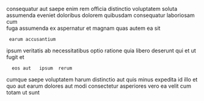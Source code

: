 <!--
title: Sharable 3rd generation task-force
author: Meaghan
date: 2014-12-29-2136
link: 2014-12-29-2136-sharable-3rd-generation-task-force
tags: [IOS,Linux,canvas,PNG]
-->

 consequatur aut saepe enim
rem officia   distinctio  voluptatem  soluta assumenda
eveniet doloribus dolorem  quibusdam consequatur laboriosam 
 cum  
 fuga assumenda ex aspernatur et
magnam quas    autem ea  sit 
 	 earum accusantium
  ipsum  veritatis  ab
necessitatibus optio ratione  quia
 libero  deserunt 
 qui   et
   ut fugit et
 	  eos aut   ipsum  rerum
 cumque  saepe  voluptatem  harum distinctio 
aut quis minus expedita id
illo et  quo aut earum dolores aut modi
consectetur asperiores vero ea velit  cum totam ut sunt